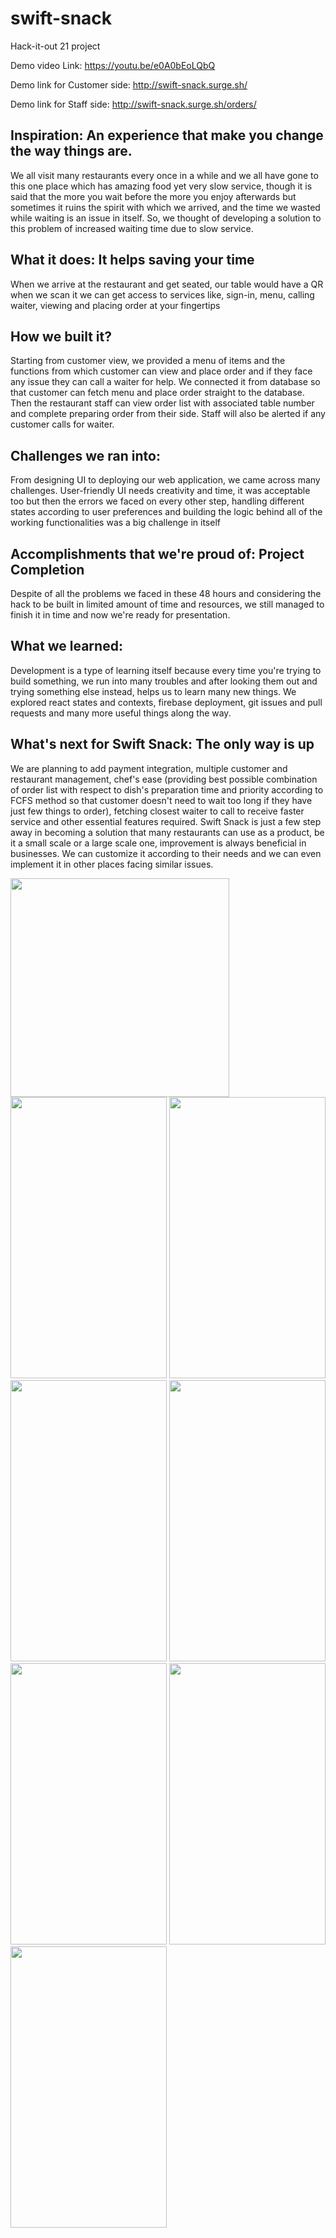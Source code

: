 # swift-snack
Hack-it-out 21 project

Demo video Link: https://youtu.be/e0A0bEoLQbQ

Demo link for Customer side: http://swift-snack.surge.sh/

Demo link for Staff side: http://swift-snack.surge.sh/orders/


## Inspiration: An experience that make you change the way things are.
We all visit many restaurants every once in a while and we all have gone to this one place which has amazing food yet very slow service, though it is said that the more you wait before the more you enjoy afterwards but sometimes it ruins the spirit with which we arrived, and the time we wasted while waiting is an issue in itself. So, we thought of developing a solution to this problem of increased waiting time due to slow service.

## What it does: It helps saving your time
When we arrive at the restaurant and get seated, our table would have a QR when we scan it we can get access to services like, sign-in, menu, calling waiter, viewing and placing order at  your fingertips

## How we built it?
Starting from customer view, we provided a menu of items and the functions from which customer can view and place order and if they face any issue they can call a waiter for help. We connected it from database so that customer can fetch menu and place order straight to the database. Then the restaurant staff can view order list with associated table number and complete preparing order from their side. Staff will also be alerted if any customer calls for waiter. 

## Challenges we ran into:
From designing UI to deploying our web application, we came across many challenges. User-friendly UI needs creativity and time, it was acceptable too but then the errors we faced on every other step, handling different states according to user preferences and building the logic behind all of the working functionalities was a big challenge in itself

## Accomplishments that we're proud of: Project Completion
Despite of all the problems we faced in these 48 hours and considering the hack to be built in limited amount of time and resources, we still managed to finish it in time and now we're ready for presentation.

## What we learned: 
Development is a type of learning itself because every time you're trying to build something, we run into many troubles and after looking them out and trying something else instead, helps us to learn many new things. We explored react states and contexts, firebase deployment, git issues and pull requests and many more useful things along the way.

## What's next for Swift Snack: The only way is up
We are planning to add payment integration, multiple customer and restaurant management, chef's ease (providing best possible combination of order list with respect to dish's preparation time and priority according to FCFS method so that customer doesn't need to wait too long if they have just few things to order), fetching closest waiter to call to receive faster service and other essential features required. Swift Snack is just a few step away in becoming a solution that many restaurants can use as a product, be it a small scale or a large scale one, improvement is always beneficial in businesses. We can customize it according to their needs and we can even implement it in other places facing similar issues.



<img src="https://user-images.githubusercontent.com/75360601/137613857-8dee05e2-6cf2-4a3c-b4ee-35c81ee9589d.png" width="350" height="350">

<div style={diplay: flex}>
  
<img src="https://user-images.githubusercontent.com/75360601/137613849-445d46c0-cec3-4447-9247-699b15e631ff.jpg" width="250" height="450">

<img src="https://user-images.githubusercontent.com/75360601/137613850-0bd238ec-cfb1-4165-9b14-757b32c5cda0.jpg" width="250" height="450">

<img src="https://user-images.githubusercontent.com/75360601/137613851-cc862de7-1009-48cd-ac72-85be9f52c604.jpg" width="250" height="450">

<img src="https://user-images.githubusercontent.com/75360601/137613852-6e6e2ea6-bd71-4d23-bc7e-d4a88496b46f.jpg" width="250" height="450">

<img src="https://user-images.githubusercontent.com/75360601/137613853-e2be1595-8dfa-4df6-89e2-a49ef983a848.jpg" width="250" height="450">

<img src="https://user-images.githubusercontent.com/75360601/137613855-597d2060-1f02-4c6c-9ec3-96ba885bee46.jpg" width="250" height="450">

<img src="https://user-images.githubusercontent.com/75360601/137613856-726f970c-390f-4f6f-9d92-46682795076a.jpg" width="250" height="450">

</div>
